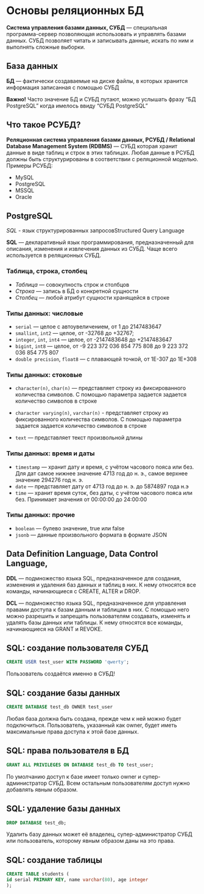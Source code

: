 # Основы реляционных БД

**Система управления базами данных, СУБД** — специальная программа-сервер позволяющая использовать и управлять базами данных. СУБД позволяет читать и записывать данные, искать по ним и выполнять сложные выборки.

## База данных

**БД** — фактически создаваемые на диске файлы, в которых хранится информация записанная с помощью СУБД

**Важно!**
Часто значение БД и СУБД путают, можно услышать фразу “БД PostgreSQL” когда имелось ввиду “СУБД PostgreSQL”

## Что такое РСУБД?

**Реляционная система управления базами данных, РСУБД / Relational Database Management System (RDBMS)** — СУБД которая хранит данные в виде таблиц и строк в этих таблицах.
Любая данные в РСУБД должны быть структурированы в соответствии с реляционной моделью.
Примеры РСУБД:

- MySQL
- PostgreSQL
- MSSQL
- Oracle

## PostgreSQL

_SQL_ - язык структурированных запросовStructured Query Language

**SQL** — декларативный язык программирования, предназначенный для описания, изменения и извлечения данных из СУБД. Чаще всего используется в реляционных СУБД.

### Таблица, строка, столбец

- _Таблица_ — совокупность строк и столбцов
- _Строка_ — запись в БД о конкретной сущности
- _Столбец_ — любой атрибут сущности хранящейся в строке

### Типы данных: числовые

- `serial` — целое с автоувеличением, от 1 до 2147483647
- `smallint`, `int2` — целое, от -32768 до +32767;
- `integer`, `int`, `int4` — целое, от -2147483648 до +2147483647
- `bigint`, `int8` — целое, от -9 223 372 036 854 775 808 до 9 223 372 036 854 775 807
- `double precision`, `float8` — с плавающей точкой, от 1E-307 до 1E+308

### Типы данных: стоковые

- `character(n)`, `char(n)` — представляет строку из фиксированного количества символов. С помощью параметра задается задается количество символов в строке

- `character varying(n)`, `varchar(n)` - представляет строку из фиксированного количества символов. С помощью параметра задается задается количество символов в строке
- `text` — представляет текст произвольной длины

### Типы данных: время и даты

- `timestamp` — хранит дату и время, с учётом часового пояса или без. Для дат самое нижнее значение 4713 год до н. э., самое верхнее значение 294276 год н. э.
- `date` — представляет дату от 4713 год до н. э. до 5874897 года н.э
- `time` — хранит время суток, без даты, с учётом часового пояса или без. Принимает значения от 00:00:00 до 24:00:00

### Типы данных: прочие

- `boolean` — булево значение, true или false
- `jsonb` — данные произвольного формата в формате JSON

## Data Definition Language, Data Control Language,

**DDL** — подмножество языка SQL, предназначенное для создания, изменения и удаления баз данных и таблиц в них. К нему относятся все команды, начинающиеся с CREATE, ALTER и DROP.

**DCL** — подмножество языка SQL, предназначенное для управления правами доступа к базам данным и таблицам в них. С помощью него можно разрешить и запрещать пользователям создавать, изменять и удалять базы данных или таблицы. К нему относятся все команды, начинающиеся на GRANT и REVOKE.

## SQL: создание пользователя СУБД

```sql
CREATE USER test_user WITH PASSWORD 'qwerty';
```

Пользователь создаётся именно в СУБД!

## SQL: создание базы данных

```sql
CREATE DATABASE test_db OWNER test_user
```

Любая база должна быть создана, прежде чем к ней можно будет подключиться.
Пользователь, указанный как owner, будет иметь максимальные права доступа к этой базе данных.

## SQL: права пользователя в БД

```sql
GRANT ALL PRIVILEGES ON DATABASE test_db TO test_user;
```

По умолчанию доступ к базе имеет только owner и супер-администратор СУБД. Всем остальным пользователям доступ нужно добавлять явным образом.

## SQL: удаление базы данных

```sql
DROP DATABASE test_db;
```

Удалить базу данных может её владелец, супер-администратор СУБД или пользователь, которому явным образом даны на это права.

## SQL: создание таблицы

```sql
CREATE TABLE students (
id serial PRIMARY KEY, name varchar(80), age integer
);
```
